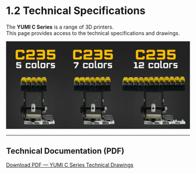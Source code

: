 # 1.2 Technical Specifications

The **YUMI C Series** is a range of 3D printers.  
This page provides access to the technical specifications and drawings.  

<img src="../../img/YumiCSeries/YumiCSeries030.png" width="600" alt="LightBurn Interface">

---

## Technical Documentation (PDF)

[Download PDF — YUMI C Series Technical Drawings](/pdf/YUMI_C_SERIES_TECHNICAL_DRAW.pdf)
